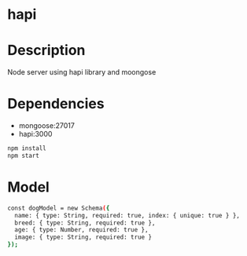# hapi

# Description
Node server using hapi library and moongose

# Dependencies
- mongoose:27017
- hapi:3000


```sh
npm install
npm start
```

# Model

```sh
const dogModel = new Schema({
  name: { type: String, required: true, index: { unique: true } },
  breed: { type: String, required: true },
  age: { type: Number, required: true },
  image: { type: String, required: true }
});
```
